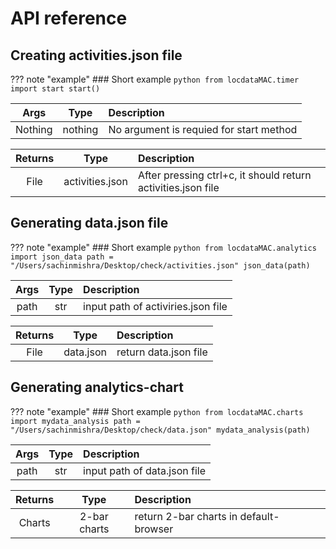 # API reference

## Creating activities.json file

??? note "example"
    ### Short example
    ```python
    from locdataMAC.timer import start
    start()
    ```

| Args   | Type | Description | 
|:--------:|:------:|:-------|
| Nothing    | nothing | No argument is requied for start method |

| Returns   |Type | Description | 
|:--------:|:--------:|:-----|
| File    |  activities.json   | After pressing ctrl+c, it should return activities.json file       |


## Generating data.json file

??? note "example"
    ### Short example
    ```python
    from locdataMAC.analytics import json_data
    path = "/Users/sachinmishra/Desktop/check/activities.json"
    json_data(path)
    ```

| Args   | Type | Description | 
|:--------:|:------:|:-------|
| path    | str |input path of activiries.json file |

| Returns   |Type | Description | 
|:--------:|:--------:|:-----|
| File    |  data.json   | return data.json file |


## Generating analytics-chart

??? note "example"
    ### Short example
    ```python
    from locdataMAC.charts import mydata_analysis
    path = "/Users/sachinmishra/Desktop/check/data.json"
    mydata_analysis(path)
    ```

| Args   | Type | Description | 
|:--------:|:------:|:-------|
| path    | str |input path of data.json file |

| Returns   |Type | Description | 
|:--------:|:--------:|:-----|
| Charts    |  2-bar charts  | return 2-bar charts in default- browser |
